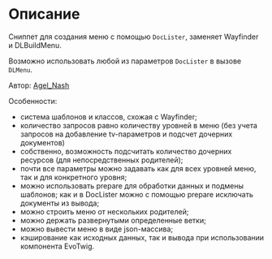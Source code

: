 # Описание

Сниппет для создания меню с помощью `DocLister`, заменяет Wayfinder и DLBuildMenu.

Возможно использовать любой из параметров `DocLister` в вызове `DLMenu`.

Автор: [Agel_Nash](https://github.com/AgelxNash)

Особенности:

- система шаблонов и классов, схожая с Wayfinder;
- количество запросов равно количеству уровней в меню (без учета запросов на добавление tv-параметров и подсчет дочерних документов)
- собственно, возможность подсчитать количество дочерних ресурсов (для непосредственных родителей);
- почти все параметры можно задавать как для всех уровней меню, так и для конкретного уровня;
- можно использовать prepare для обработки данных и подмены шаблонов; как и в DocLister можно с помощью prepare исключать документы из вывода;
- можно строить меню от нескольких родителей;
- можно держать развернутыми определенные ветки;
- можно вывести меню в виде json-массива;
- кэширование как исходных данных, так и вывода при использовании компонента EvoTwig.
